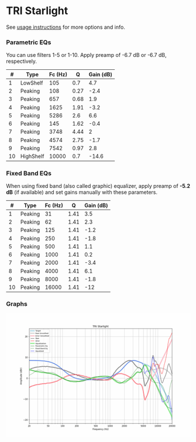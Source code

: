 # TRI Starlight
See [usage instructions](https://github.com/jaakkopasanen/AutoEq#usage) for more options and info.

### Parametric EQs
You can use filters 1-5 or 1-10. Apply preamp of -6.7 dB or -6.7 dB, respectively.

|   # | Type      |   Fc (Hz) |    Q |   Gain (dB) |
|-----|-----------|-----------|------|-------------|
|   1 | LowShelf  |       105 | 0.7  |         4.7 |
|   2 | Peaking   |       108 | 0.27 |        -2.4 |
|   3 | Peaking   |       657 | 0.68 |         1.9 |
|   4 | Peaking   |      1625 | 1.91 |        -3.2 |
|   5 | Peaking   |      5286 | 2.6  |         6.6 |
|   6 | Peaking   |       145 | 1.62 |        -0.4 |
|   7 | Peaking   |      3748 | 4.44 |         2   |
|   8 | Peaking   |      4574 | 2.75 |        -1.7 |
|   9 | Peaking   |      7542 | 0.97 |         2.8 |
|  10 | HighShelf |     10000 | 0.7  |       -14.6 |

### Fixed Band EQs
When using fixed band (also called graphic) equalizer, apply preamp of **-5.2 dB** (if available) and set gains manually with these parameters.

|   # | Type    |   Fc (Hz) |    Q |   Gain (dB) |
|-----|---------|-----------|------|-------------|
|   1 | Peaking |        31 | 1.41 |         3.5 |
|   2 | Peaking |        62 | 1.41 |         2.3 |
|   3 | Peaking |       125 | 1.41 |        -1.2 |
|   4 | Peaking |       250 | 1.41 |        -1.8 |
|   5 | Peaking |       500 | 1.41 |         1.1 |
|   6 | Peaking |      1000 | 1.41 |         0.2 |
|   7 | Peaking |      2000 | 1.41 |        -3.4 |
|   8 | Peaking |      4000 | 1.41 |         6.1 |
|   9 | Peaking |      8000 | 1.41 |        -1.8 |
|  10 | Peaking |     16000 | 1.41 |       -12   |

### Graphs
![](./TRI%20Starlight.png)
